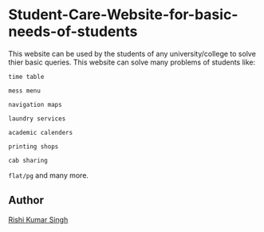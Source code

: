 # Student-Care-Website-for-basic-needs-of-students

This website can be used by the students of any university/college to solve thier basic queries. This website can solve many problems of students like:

`time table`

`mess menu` 

`navigation maps` 

`laundry services` 

`academic calenders` 

`printing shops` 

`cab sharing` 

`flat/pg` and many more.

## Author

[Rishi Kumar Singh](https://github.com/rishi2806)
